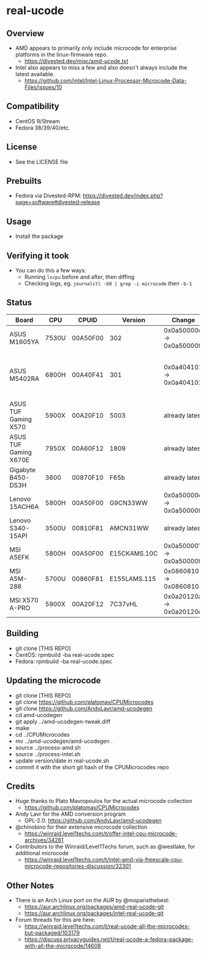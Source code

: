 real-ucode
==========

Overview
--------
- AMD appears to primarily only include microcode for enterprise platforms in the linux-firmware repo.
  - https://divested.dev/misc/amd-ucode.txt
- Intel also appears to miss a few and also doesn't always include the latest available.
  - https://github.com/intel/Intel-Linux-Processor-Microcode-Data-Files/issues/10

Compatibility
-------------
- CentOS 9/Stream
- Fedora 38/39/40/etc.

License
-------
- See the LICENSE file

Prebuilts
---------
- Fedora via Divested-RPM: https://divested.dev/index.php?page=software#divested-release

Usage
-----
- Install the package

Verifying it took
-----------------
- You can do this a few ways:
  - Running `lscpu` before and after, then diffing
  - Checking logs, eg. `journalctl -b0 | grep -i microcode` then `-b-1`

Status
------
| Board | CPU | CPUID | Version | Change | Notes |
| ----- | --- | ----- | ------- | ------ | ----- |
| ASUS M1605YA | 7530U | 00A50F00 | 302 | 0x0a50000d -> 0x0a50000f |
| ASUS M5402RA | 6800H | 00A40F41 | 301 | 0x0a404101 -> 0x0a404102 | severe breakage, stuck at 400MHz after suspend |
| ASUS TUF Gaming X570 | 5900X | 00A20F10 | 5003 | already latest |
| ASUS TUF Gaming X670E | 7950X | 00A60F12 | 1809 | already latest |
| Gigabyte B450-DS3H | 3600 | 00870F10 | F65b | already latest |
| Lenovo 15ACH6A | 5800H | 00A50F00 | G9CN33WW | 0x0a50000c -> 0x0a50000f |
| Lenovo S340-15API | 3500U | 00810F81 | AMCN31WW | already latest |
| MSI A5EFK | 5800H | 00A50F00 | E15CKAMS.10C | 0x0a50000? -> 0x0a50000f |
| MSI A5M-288 | 5700U | 00860F81 | E155LAMS.115 | 0x08608103 -> 0x08608104 |
| MSI X570 A-PRO | 5900X | 00A20F12 | 7C37vHL | 0x0a20120a -> 0x0a20120e |

Building
--------
- git clone [THIS REPO]
- CentOS: rpmbuild -ba real-ucode.spec
- Fedora: rpmbuild -ba real-ucode.spec

Updating the microcode
----------------------
- git clone [THIS REPO]
- git clone https://github.com/platomav/CPUMicrocodes
- git clone https://github.com/AndyLavr/amd-ucodegen
- cd amd-ucodegen
- git apply ../amd-ucodegen-tweak.diff
- make
- cd ../CPUMicrocodes
- mv ../amd-ucodegen/amd-ucodegen .
- source ../process-amd.sh
- source ../process-intel.sh
- update version/date in real-ucode.sh
- commit it with the short git hash of the CPUMicrocodes repo

Credits
-------
- Huge thanks to Plato Mavropoulos for the actual microcode collection
	- https://github.com/platomav/CPUMicrocodes
- Andy Lavr for the AMD conversion program
	- GPL-2.0: https://github.com/AndyLavr/amd-ucodegen
- @chinobino for their extensive microcode collection
	- https://winraid.level1techs.com/t/offer-intel-cpu-microcode-archives/34261
- Contributors to the Winraid/Level1Techs forum, such as @westlake, for additional microcode
	- https://winraid.level1techs.com/t/intel-amd-via-freescale-cpu-microcode-repositories-discussion/32301

Other Notes
-----------
- There is an Arch Linux port on the AUR by @moparisthebest:
  - https://aur.archlinux.org/packages/amd-real-ucode-git
  - https://aur.archlinux.org/packages/intel-real-ucode-git
- Forum threads for this are here:
  - https://winraid.level1techs.com/t/real-ucode-all-the-microcodes-but-packaged/103179
  - https://discuss.privacyguides.net/t/real-ucode-a-fedora-package-with-all-the-microcode/14608
